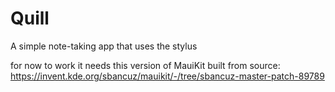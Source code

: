 # Quill

A simple note-taking app that uses the stylus

for now to work it needs this version of MauiKit built from source:
https://invent.kde.org/sbancuz/mauikit/-/tree/sbancuz-master-patch-89789

